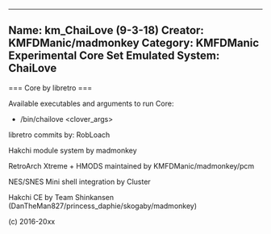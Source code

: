 -----------------------
Name: km_ChaiLove (9-3-18)
Creator: KMFDManic/madmonkey
Category: KMFDManic Experimental Core Set
Emulated System: ChaiLove
-----------------------
=== Core by libretro ===

Available executables and arguments to run Core:
- /bin/chailove <rom> <clover_args>

libretro commits by:
RobLoach

Hakchi module system by madmonkey

RetroArch Xtreme + HMODS maintained by KMFDManic/madmonkey/pcm

NES/SNES Mini shell integration by Cluster

Hakchi CE by Team Shinkansen (DanTheMan827/princess_daphie/skogaby/madmonkey)

(c) 2016-20xx
